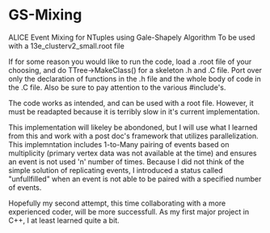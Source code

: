 # GS-Mixing
ALICE Event Mixing for NTuples using Gale-Shapely Algorithm
To be used with a 13e_clusterv2_small.root file

If for some reason you would like to run the code, load a .root file of your choosing, and do TTree->MakeClass() for a skeleton .h and .C file. Port over only the declaration of functions in the .h file and the whole body of code in the .C file. Also be sure to pay attention to the various #include's.

The code works as intended, and can be used with a root file. However, it must be readapted because it is terribly slow in it's current implementation.

This implementation will likeley be abondoned, but I will use what I learned from this and work with a post doc's framework that utilizes parallelization. This implemntation includes 1-to-Many pairing of events based on multiplicity (primary vertex data was not available at the time) and ensures an event is not used 'n' number of times. Because I did not think of the simple solution of replicating events, I introduced a status called "unfullfilled" when an event is not able to be paired with a specified number of events.

Hopefully my second attempt, this time collaborating with a more experienced coder, will be more successfull. As my first major project in C++, I at least learned quite a bit.
